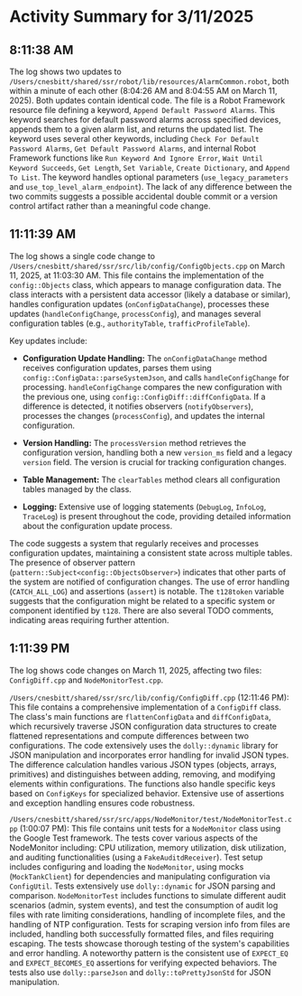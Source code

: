 # Activity Summary for 3/11/2025

## 8:11:38 AM
The log shows two updates to `/Users/cnesbitt/shared/ssr/robot/lib/resources/AlarmCommon.robot`, both within a minute of each other (8:04:26 AM and 8:04:55 AM on March 11, 2025).  Both updates contain identical code.  The file is a Robot Framework resource file defining a keyword, `Append Default Password Alarms`. This keyword searches for default password alarms across specified devices, appends them to a given alarm list, and returns the updated list.  The keyword uses several other keywords, including `Check For Default Password Alarms`, `Get Default Password Alarms`, and internal Robot Framework functions like `Run Keyword And Ignore Error`, `Wait Until Keyword Succeeds`, `Get Length`, `Set Variable`, `Create Dictionary`, and `Append To List`. The keyword handles optional parameters (`use_legacy_parameters` and `use_top_level_alarm_endpoint`).  The lack of any difference between the two commits suggests a possible accidental double commit or a version control artifact rather than a meaningful code change.


## 11:11:39 AM
The log shows a single code change to `/Users/cnesbitt/shared/ssr/src/lib/config/ConfigObjects.cpp` on March 11, 2025, at 11:03:30 AM.  This file contains the implementation of the `config::Objects` class, which appears to manage configuration data.  The class interacts with a persistent data accessor (likely a database or similar), handles configuration updates (`onConfigDataChange`), processes these updates (`handleConfigChange`, `processConfig`), and manages several configuration tables (e.g., `authorityTable`, `trafficProfileTable`).

Key updates include:

* **Configuration Update Handling:** The `onConfigDataChange` method receives configuration updates, parses them using `config::ConfigData::parseSystemJson`, and calls `handleConfigChange` for processing. `handleConfigChange` compares the new configuration with the previous one, using `config::ConfigDiff::diffConfigData`.  If a difference is detected, it notifies observers (`notifyObservers`), processes the changes (`processConfig`), and updates the internal configuration.

* **Version Handling:** The `processVersion` method retrieves the configuration version, handling both a new `version_ms` field and a legacy `version` field.  The version is crucial for tracking configuration changes.

* **Table Management:**  The `clearTables` method clears all configuration tables managed by the class.

* **Logging:** Extensive use of logging statements (`DebugLog`, `InfoLog`, `TraceLog`) is present throughout the code, providing detailed information about the configuration update process.

The code suggests a system that regularly receives and processes configuration updates, maintaining a consistent state across multiple tables. The presence of observer pattern (`pattern::Subject<config::ObjectsObserver>`) indicates that other parts of the system are notified of configuration changes.  The use of error handling (`CATCH_ALL_LOG`) and assertions (`assert`) is notable.  The `t128token` variable suggests that the configuration might be related to a specific system or component identified by `t128`.  There are also several TODO comments, indicating areas requiring further attention.


## 1:11:39 PM
The log shows code changes on March 11, 2025, affecting two files: `ConfigDiff.cpp` and `NodeMonitorTest.cpp`.

`/Users/cnesbitt/shared/ssr/src/lib/config/ConfigDiff.cpp` (12:11:46 PM): This file contains a comprehensive implementation of a `ConfigDiff` class.  The class's main functions are `flattenConfigData` and `diffConfigData`, which recursively traverse JSON configuration data structures to create flattened representations and compute differences between two configurations.  The code extensively uses the `dolly::dynamic` library for JSON manipulation and incorporates error handling for invalid JSON types.  The difference calculation handles various JSON types (objects, arrays, primitives) and distinguishes between adding, removing, and modifying elements within configurations.  The functions also handle specific keys based on `ConfigKeys` for specialized behavior.  Extensive use of assertions and exception handling ensures code robustness.

`/Users/cnesbitt/shared/ssr/src/apps/NodeMonitor/test/NodeMonitorTest.cpp` (1:00:07 PM): This file contains unit tests for a `NodeMonitor` class using the Google Test framework.  The tests cover various aspects of the NodeMonitor including: CPU utilization, memory utilization, disk utilization, and auditing functionalities (using a `FakeAuditdReceiver`).  Test setup includes configuring and loading the `NodeMonitor`, using mocks (`MockTankClient`) for dependencies and manipulating configuration via `ConfigUtil`.  Tests extensively use `dolly::dynamic` for JSON parsing and comparison.  `NodeMonitorTest` includes functions to simulate different audit scenarios (admin, system events), and test the consumption of audit log files with rate limiting considerations, handling of incomplete files, and the handling of NTP configuration.  Tests for scraping version info from files are included, handling both successfully formatted files, and files requiring escaping.  The tests showcase thorough testing of the system's capabilities and error handling.  A noteworthy pattern is the consistent use of `EXPECT_EQ` and `EXPECT_BECOMES_EQ` assertions for verifying expected behaviors. The tests also use `dolly::parseJson` and `dolly::toPrettyJsonStd` for JSON manipulation.
